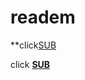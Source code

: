 # readem
**click[SUB](https://ubo://subscribe?location=https%3A%2F%2Feasylist-downloads.adblockplus.org%2Fantiadblockfilters.txt&title=Adblock%20Warning%20Removal%20List)

click **[SUB](https://ubo://subscribe?location=https%3A%2F%2Feasylist-downloads.adblockplus.org%2Fantiadblockfilters.txt&title=Adblock%20Warning%20Removal%20List")**
